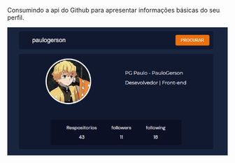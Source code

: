 Consumindo a api do Github para apresentar informações básicas do seu perfil.

<img src="assets/img/foto.png">
